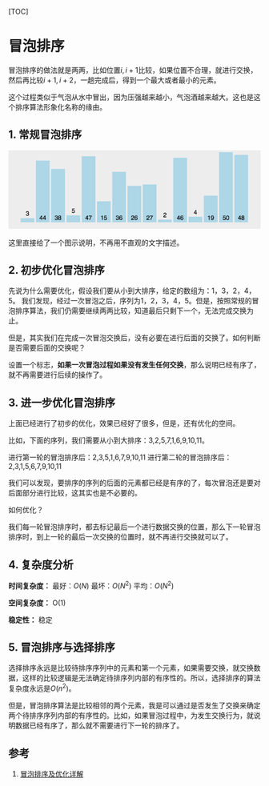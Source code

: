 [TOC]

# 冒泡排序

冒泡排序的做法就是两两，比如位置$i,i+1$比较，如果位置不合理，就进行交换，然后再比较$i+1,i+2$，一趟完成后，得到一个最大或者最小的元素。

这个过程类似于气泡从水中冒出，因为压强越来越小，气泡酒越来越大。这也是这个排序算法形象化名称的缘由。

## 1. 常规冒泡排序

![1](./images/冒泡排序/1.gif)

这里直接给了一个图示说明，不再用不直观的文字描述。

## 2. 初步优化冒泡排序

先说为什么需要优化，假设我们要从小到大排序，给定的数组为：1，3，2，4，5。
我们发现，经过一次冒泡之后，序列为1，2，3，4，5。但是，按照常规的冒泡排序算法，我们仍需要继续两两比较，知道最后只剩下一个，无法完成交换为止。

但是，其实我们在完成一次冒泡交换后，没有必要在进行后面的交换了。如何判断是否需要后面的交换呢？

设置一个标志，**如果一次冒泡过程如果没有发生任何交换**，那么说明已经有序了，就不再需要进行后续的操作了。

## 3. 进一步优化冒泡排序

上面已经进行了初步的优化，效果已经好了很多，但是，还有优化的空间。

比如，下面的序列，我们需要从小到大排序：3,2,5,7,1,6,9,10,11。

进行第一轮的冒泡排序后：2,3,5,1,6,7,9,10,11
进行第二轮的冒泡排序后：2,3,1,5,6,7,9,10,11

我们可以发现，要排序的序列的后面的元素都已经是有序的了，每次冒泡还是要对后面部分进行比较，这其实也是不必要的。

如何优化？

我们每一轮冒泡排序时，都去标记最后一个进行数据交换的位置，那么下一轮冒泡排序时，到上一轮的最后一次交换的位置时，就不再进行交换就可以了。

## 4. 复杂度分析

**时间复杂度：**
最好：$O(N)$
最坏：$O(N^2)$
平均：$O(N^2)$

**空间复杂度：**
O(1)

**稳定性：**
稳定

## 5. 冒泡排序与选择排序

选择排序永远是比较待排序序列中的元素和第一个元素，如果需要交换，就交换数据，这样的比较逻辑是无法确定待排序列内部的有序性的。所以，选择排序的算法复杂度永远是$O(n^2)$。

但是，冒泡排序算法是比较相邻的两个元素，我是可以通过是否发生了交换来确定两个待排序序列内部的有序性的。比如，如果冒泡过程中，为发生交换行为，就说明数据已经有序了，那么就不需要进行下一轮的排序了。

## 参考

1. [冒泡排序及优化详解](https://www.cnblogs.com/jyroy/p/11248691.html)
